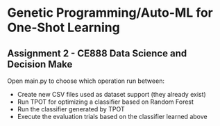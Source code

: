 # Genetic Programming/Auto-ML for One-Shot Learning

## Assignment 2 - CE888 Data Science and Decision Make

Open main.py to choose which operation run between:
-	Create new CSV files used as dataset support (they already exist)
-	Run TPOT for optimizing a classifier based on Random Forest
-	Run the classifier generated by TPOT
-	Execute the evaluation trials based on the classifier learned above